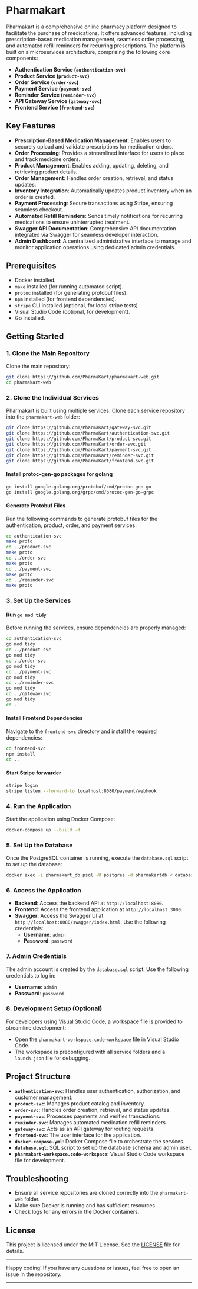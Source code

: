 # Pharmakart

Pharmakart is a comprehensive online pharmacy platform designed to facilitate the purchase of medications. It offers advanced features, including prescription-based medication management, seamless order processing, and automated refill reminders for recurring prescriptions. The platform is built on a microservices architecture, comprising the following core components:

- **Authentication Service (`authentication-svc`)**
- **Product Service (`product-svc`)**
- **Order Service (`order-svc`)**
- **Payment Service (`payment-svc`)**
- **Reminder Service (`reminder-svc`)**
- **API Gateway Service (`gateway-svc`)**
- **Frontend Service (`frontend-svc`)**

## Key Features
- **Prescription-Based Medication Management**: Enables users to securely upload and validate prescriptions for medication orders.
- **Order Processing**: Provides a streamlined interface for users to place and track medicine orders.
- **Product Management**: Enables adding, updating, deleting, and retrieving product details.
- **Order Management**: Handles order creation, retrieval, and status updates.
- **Inventory Integration**: Automatically updates product inventory when an order is created.
- **Payment Processing**: Secure transactions using Stripe, ensuring seamless checkout.
- **Automated Refill Reminders**: Sends timely notifications for recurring medications to ensure uninterrupted treatment.
- **Swagger API Documentation**: Comprehensive API documentation integrated via Swagger for seamless developer interaction.
- **Admin Dashboard**: A centralized administrative interface to manage and monitor application operations using dedicated admin credentials.

## Prerequisites
- Docker installed.
- `make` installed (for running automated script).
- `protoc` installed (for generating protobuf files).
- `npm` installed (for frontend dependencies).
- `stripe` CLI installed (optional, for local stripe tests)
- Visual Studio Code (optional, for development).
- Go installed.

## Getting Started

### 1. Clone the Main Repository
Clone the main repository:
```bash
git clone https://github.com/PharmaKart/pharmakart-web.git
cd pharmakart-web
```

### 2. Clone the Individual Services
Pharmakart is built using multiple services. Clone each service repository into the `pharmakart-web` folder:
```bash
git clone https://github.com/PharmaKart/gateway-svc.git
git clone https://github.com/PharmaKart/authentication-svc.git
git clone https://github.com/PharmaKart/product-svc.git
git clone https://github.com/PharmaKart/order-svc.git
git clone https://github.com/PharmaKart/payment-svc.git
git clone https://github.com/PharmaKart/reminder-svc.git
git clone https://github.com/PharmaKart/frontend-svc.git
```

#### Install protoc-gen-go packages for golang
```bash
go install google.golang.org/protobuf/cmd/protoc-gen-go
go install google.golang.org/grpc/cmd/protoc-gen-go-grpc
```

#### Generate Protobuf Files
Run the following commands to generate protobuf files for the authentication, product, order, and payment services:
```bash
cd authentication-svc
make proto
cd ../product-svc
make proto
cd ../order-svc
make proto
cd ../payment-svc
make proto
cd ../reminder-svc
make proto
```

### 3. Set Up the Services
#### Run `go mod tidy`
Before running the services, ensure dependencies are properly managed:
```bash
cd authentication-svc
go mod tidy
cd ../product-svc
go mod tidy
cd ../order-svc
go mod tidy
cd ../payment-svc
go mod tidy
cd ../reminder-svc
go mod tidy
cd ../gateway-svc
go mod tidy
cd ..
```

#### Install Frontend Dependencies
Navigate to the `frontend-svc` directory and install the required dependencies:
```bash
cd frontend-svc
npm install
cd ..
```

#### Start Stripe forwarder
```bash
stripe login
stripe listen --forward-to localhost:8080/payment/webhook
```

### 4. Run the Application
Start the application using Docker Compose:
```bash
docker-compose up --build -d
```

### 5. Set Up the Database
Once the PostgreSQL container is running, execute the `database.sql` script to set up the database:
```bash
docker exec -i pharmakart_db psql -U postgres -d pharmakartdb < database.sql
```

### 6. Access the Application
- **Backend**: Access the backend API at `http://localhost:8080`.
- **Frontend**: Access the frontend application at `http://localhost:3000`.
- **Swagger**: Access the Swagger UI at `http://localhost:8080/swagger/index.html`. Use the following credentials:
  - **Username**: `admin`
  - **Password**: `password`

### 7. Admin Credentials
The admin account is created by the `database.sql` script. Use the following credentials to log in:
- **Username**: `admin`
- **Password**: `password`

### 8. Development Setup (Optional)
For developers using Visual Studio Code, a workspace file is provided to streamline development:
- Open the `pharmakart-workspace.code-workspace` file in Visual Studio Code.
- The workspace is preconfigured with all service folders and a `launch.json` file for debugging.

## Project Structure
- **`authentication-svc`**: Handles user authentication, authorization, and customer management.
- **`product-svc`**: Manages product catalog and inventory.
- **`order-svc`**: Handles order creation, retrieval, and status updates.
- **`payment-svc`**: Processes payments and verifies transactions.
- **`reminder-svc`**: Manages automated medication refill reminders.
- **`gateway-svc`**: Acts as an API gateway for routing requests.
- **`frontend-svc`**: The user interface for the application.
- **`docker-compose.yml`**: Docker Compose file to orchestrate the services.
- **`database.sql`**: SQL script to set up the database schema and admin user.
- **`pharmakart-workspace.code-workspace`**: Visual Studio Code workspace file for development.

## Troubleshooting
- Ensure all service repositories are cloned correctly into the `pharmakart-web` folder.
- Make sure Docker is running and has sufficient resources.
- Check logs for any errors in the Docker containers.

## License
This project is licensed under the MIT License. See the [LICENSE](LICENSE) file for details.

---

Happy coding! If you have any questions or issues, feel free to open an issue in the repository.

---

